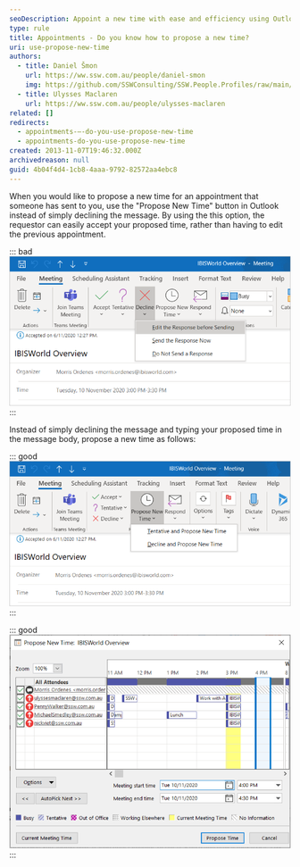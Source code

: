 ```yaml
---
seoDescription: Appoint a new time with ease and efficiency using Outlook's "Propose New Time" feature.
type: rule
title: Appointments - Do you know how to propose a new time?
uri: use-propose-new-time
authors:
  - title: Daniel Šmon
    url: https://ww.ssw.com.au/people/daniel-smon
    img: https://github.com/SSWConsulting/SSW.People.Profiles/raw/main/Daniel-Smon/Images/Daniel-Smon-Profile.jpg
  - title: Ulysses Maclaren
    url: https://ww.ssw.com.au/people/ulysses-maclaren
related: []
redirects:
  - appointments-–-do-you-use-propose-new-time
  - appointments-do-you-use-propose-new-time
created: 2013-11-07T19:46:32.000Z
archivedreason: null
guid: 4b04f4d4-1cb8-4aaa-9792-82572aa4ebc8
---
```


When you would like to propose a new time for an appointment that someone has sent to you, use the "Propose New Time" button in Outlook instead of simply declining the message. By using the this option, the requestor can easily accept your proposed time, rather than having to edit the previous appointment.

<!--endintro-->

::: bad  
![Figure: Bad example - The person who sent the appointment has to interpret your message, then go back in and edit the appointment](decline.png)  
:::

Instead of simply declining the message and typing your proposed time in the message body, propose a new time as follows:

::: good  
![Figure: Good example - Click one of these... and then...](Propose-new-time.png)  
:::

::: good  
![Figure: Good example - New time is proposed, and the person who sent the original appointment can easily accept your proposal (or view all proposals if there are multiple recipients)](scheduling-assistant.png)  
:::
